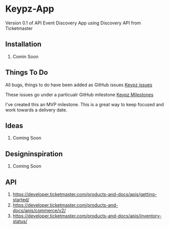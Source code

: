 # Keypz-App
Version 0.1 of API Event Discovery App using Discovery API from Ticketmaster

## Installation
1. Comin Soon

## Things To Do

All bugs, things to do have been added as GitHub issues [Keypz issues](https://github.com/Keypz/Keypz-App/issues)

These issues go under a particualr GitHub milestone [Keypz Milestones](https://github.com/Keypz/Keypz-App/milestones)

I've created this an MVP milestone. This is a great way to keep focused and work towards a delivery date. 

## Ideas
1. Coming Soon

## Designinspiration
1. Coming Soon

## API
1. https://developer.ticketmaster.com/products-and-docs/apis/getting-started/
2. https://developer.ticketmaster.com/products-and-docs/apis/commerce/v2/
3. https://developer.ticketmaster.com/products-and-docs/apis/inventory-status/
